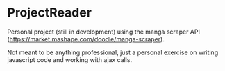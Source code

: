 # ProjectReader

Personal project (still in development) using the manga scraper API (https://market.mashape.com/doodle/manga-scraper).

Not meant to be anything professional, just a personal exercise on writing javascript code and working with ajax calls.
